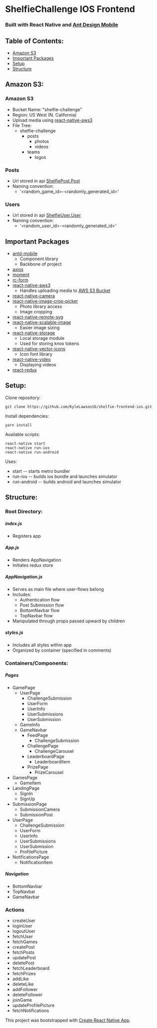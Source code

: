 # ShelfieChallenge IOS Frontend
### Built with React Native and [Ant Design Mobile](https://mobile.ant.design/)

## Table of Contents:
* [Amazon S3](#AWS)
* [Important Packages](#Packages)
* [Setup](#Setup)
* [Structure](#Structure)



## <a name="AWS">Amazon S3:</a>
### Amazon S3
* Bucket Name: "shelfie-challenge"
* Region: US West (N. California)
* Upload media using [react-native-aws3](https://github.com/benjreinhart/react-native-aws3)
* File Tree:
   * shelfie-challenge
      * posts
         * photos
         * videos
      * teams
         * logos

### Posts
* Url stored in api [ShelfiePost.Post](https://github.com/KyleLawson16/shelfie-backend#shelfiepost)
* Naming convention:
   * '<random_game_id>-<randomly_generated_id>'

### Users
* Url stored in api [ShelfieUser.User](https://github.com/KyleLawson16/shelfie-backend#shelfieuser)
* Naming convention:
   * '<random_user_id>-<randomly_generated_id>'




## <a name="Packages">Important Packages</a>
* [antd-mobile](https://mobile.ant.design/)
   * Component library
   * Backbone of project
* [axios](https://github.com/axios/axios)
* [moment](http://momentjs.com/docs/)
* [rc-form](https://www.npmjs.com/package/rc-form)
* [react-native-aws3](https://github.com/benjreinhart/react-native-aws3)
   * Handles uploading media to [AWS S3 Bucket](#AWS)
* [react-native-camera](https://github.com/react-native-community/react-native-camera)
* [react-native-image-crop-picker](https://github.com/ivpusic/react-native-image-crop-picker)
   * Photo library access
   * Image cropping
* [react-native-remote-svg](https://www.npmjs.com/package/react-native-remote-svg)
* [react-native-scalable-image](https://www.npmjs.com/package/react-native-scalable-image)
   * Easier image sizing
* [react-native-storage](https://github.com/sunnylqm/react-native-storage)
   * Local storage module
   * Used for storing knox tokens
* [react-native-vector-icons](https://github.com/oblador/react-native-vector-icons)
   * Icon font library
* [react-native-video](https://github.com/react-native-community/react-native-video)
   * Displaying videos
* [react-redux](https://github.com/reactjs/react-redux)



## <a name="Setup">Setup:</a>
Clone repository:
```
git clone https://github.com/KyleLawson16/shelfie-frontend-ios.git
```

Install dependencies:
```
yarn install
```

Available scripts:
```
react-native start
react-native run-ios
react-native run-android
```

Uses:
* start -- starts metro bundler
* run-ios -- builds ios bundle and launches simulator
* run-android -- builds android and launches simulator



## <a name="Structure">Structure:</a>
### Root Directory:
##### index.js
* Registers app

##### App.js
* Renders AppNavigation
* Initiates redux store

##### AppNavigation.js
* Serves as main file where user-flows belong
* Includes:
   * Authentication flow
   * Post Submission flow
   * BottomNavbar flow
   * TopNavbar flow
* Manipulated through props passed upward by children

##### styles.js
* Includes all styles within app
* Organized by container (specified in comments)

### Containers/Components:
##### Pages
* GamePage
   * UserPage
      * ChallengeSubmission
      * UserForm
      * UserInfo
      * UserSubmissions
      * UserSubmission
   * GameInfo
   * GameNavbar
      * FeedPage
         * ChallengeSubmission
      * ChallengePage
         * ChallengeCarousel
      * LeaderboardPage
         * LeaderboardItem
      * PrizePage
         * PrizeCarousel
* GamesPage
   * GameItem
* LandingPage
   * SignIn
   * SignUp
* SubmissionPage
   * SubmissionCamera
   * SubmissionPost
* UserPage
   * ChallengeSubmission
   * UserForm
   * UserInfo
   * UserSubmissions
   * UserSubmission
   * ProfilePicture
* NotificationsPage
   * NotificationItem

##### Navigation
* BottomNavbar
* TopNavbar
* GameNavbar

### Actions
* createUser
* loginUser
* logoutUser
* fetchUser
* fetchGames
* createPost
* fetchPosts
* updatePost
* deletePost
* fetchLeaderboard
* fetchPrizes
* addLike
* deleteLike
* addFollower
* deleteFollower
* joinGame
* updateProfilePicture
* fetchNotifications




This project was bootstrapped with [Create React Native App](https://github.com/react-community/create-react-native-app).

